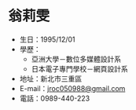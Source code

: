 # 翁莉雯

* 生日：1995/12/01
* 學歷：
  * 亞洲大學－數位多媒體設計系
  * 日本電子專門學校－網頁設計系
* 地址：新北市三重區
* E-mail：jroc050988@gmail.com
* 電話：0989-440-223
